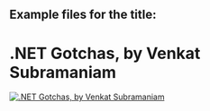 ## Example files for the title:  
  
# .NET Gotchas, by Venkat Subramaniam
  
[![.NET Gotchas, by Venkat Subramaniam](http://akamaicovers.oreilly.com/images/9780596009090/cat.gif)](https://www.safaribooksonline.com/library/view/title/0596009097/)

